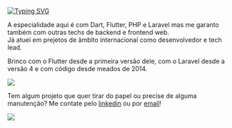 [![Typing SVG](https://readme-typing-svg.demolab.com?font=Black+Ops+One&pause=1000&multiline=true&random=false&width=435&lines=Bem+vindo+ao+meu+cafofo)](https://git.io/typing-svg)

A especialidade aqui é com Dart, Flutter, PHP e Laravel mas me garanto também com outras techs de backend e frontend web.    
Já atuei em prejetos de âmbito internacional como desenvolvedor e tech lead. 

Brinco com o Flutter desde a primeira versão dele, com o Laravel desde a versão 4 e com código desde meados de 2014. 
  
![](https://skills.thijs.gg/icons?i=linux,flutter,dart,laravel,php,spring,java,docker,kubernetes,vue,angular,postgres,mysql,mongodb,redis,jenkins,github,gitlab)

Tem algum projeto que quer tirar do papel ou precise de alguma manutenção? Me contate pelo [linkedin](https://linkedin.com/in/lucien-correia) ou por [email](mailto:contato@lucienrc.xyz)!

<a href="https://github.com/LucienCorreia"> <img src="https://komarev.com/ghpvc/?username=LucienCorreia&style=for-the-badge&color=brightgreen"> </a>

